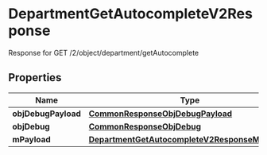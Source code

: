 

# DepartmentGetAutocompleteV2Response

Response for GET /2/object/department/getAutocomplete

## Properties

| Name | Type | Description | Notes |
|------------ | ------------- | ------------- | -------------|
|**objDebugPayload** | [**CommonResponseObjDebugPayload**](CommonResponseObjDebugPayload.md) |  |  |
|**objDebug** | [**CommonResponseObjDebug**](CommonResponseObjDebug.md) |  |  [optional] |
|**mPayload** | [**DepartmentGetAutocompleteV2ResponseMPayload**](DepartmentGetAutocompleteV2ResponseMPayload.md) |  |  |




